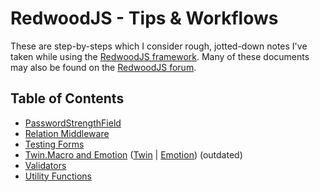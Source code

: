 # RedwoodJS - Tips & Workflows

These are step-by-steps which I consider rough, jotted-down notes I've taken while using the [RedwoodJS framework](https://redwoodjs.com/).
Many of these documents may also be found on the [RedwoodJS forum](https://community.redwoodjs.com).

## Table of Contents

* [PasswordStrengthField](./PasswordStrengthField)
* [Relation Middleware](./relation-middleware)
* [Testing Forms](./testing-forms-source/README.md)
* [Twin.Macro and Emotion](./twin-macro-emotion.md) ([Twin](https://github.com/ben-rogerson/twin.macro) | [Emotion](https://github.com/emotion-js/emotion)) (outdated)
* [Validators](./validators.md)
* [Utility Functions](./util.md)
